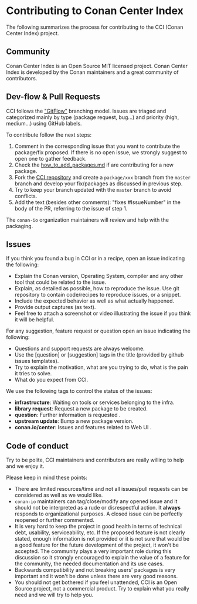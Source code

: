 Contributing to Conan Center Index
==================================

The following summarizes the process for contributing to the CCI (Conan Center Index) project.

Community
---------

Conan Center Index is an Open Source MIT licensed project.
Conan Center Index is developed by the Conan maintainers and a great community of contributors.

Dev-flow & Pull Requests
------------------------

CCI follows the ["GitFlow"](https://datasift.github.io/gitflow/IntroducingGitFlow.html) branching model.
Issues are triaged and categorized mainly by type (package request, bug...) and priority (high, medium...) using GitHub
 labels.

To contribute follow the next steps:

1. Comment in the corresponding issue that you want to contribute the package/fix proposed. If there is no open issue, we strongly suggest
   to open one to gather feedback.
2. Check the [how_to_add_packages.md](how_to_add_packages.md) if are
   contributing for a new package.
3. Fork the [CCI repository](https://github.com/conan-io/conan-center-index) and create a `package/xxx` branch from the `master` branch and develop
   your fix/packages as discussed in previous step.
4. Try to keep your branch updated with the `master` branch to avoid conflicts.
5. Add the text (besides other comments): "fixes #IssueNumber" in the body of the PR, referring to the issue of step 1.

The ``conan-io`` organization maintainers will review and help with the packaging.

Issues
------

If you think you found a bug in CCI or in a recipe, open an issue indicating the following:

- Explain the Conan version, Operating System, compiler and any other tool that could be related to the issue.
- Explain, as detailed as possible, how to reproduce the issue. Use git repository to contain code/recipes to reproduce issues, or a snippet.
- Include the expected behavior as well as what actually happened.
- Provide output captures (as text).
- Feel free to attach a screenshot or video illustrating the issue if you think it will be helpful.

For any suggestion, feature request or question open an issue indicating the following:

- Questions and support requests are always welcome.
- Use the [question] or [suggestion] tags in the title (provided by github issues templates).
- Try to explain the motivation, what are you trying to do, what is the pain it tries to solve.
- What do you expect from CCI.

We use the following tags to control the status of the issues:

- **infrastructure**: Waiting on tools or services belonging to the infra.
- **library request**: Request a new package to be created.
- **question**: Further information is requested .
- **upstream update**: Bump a new package version.
- **conan.io/center**: Issues and features related to Web UI .

Code of conduct
---------------

Try to be polite, CCI maintainers and contributors are really willing to help and we enjoy it.

Please keep in mind these points:

- There are limited resources/time and not all issues/pull requests can be considered as well as we would like.
- ``conan-io`` maintainers can tag/close/modify any opened issue and it should not be interpreted as a rude or disrespectful action. It
  **always** responds to organizational purposes. A closed issue can be perfectly reopened or further commented.
- It is very hard to keep the project in good health in terms of technical debt, usability, serviceability, etc. If the proposed feature is
  not clearly stated, enough information is not provided or it is not sure that would be a good feature for the future development of the project, it won't be accepted. The community plays a very important role during this discussion so it strongly encouraged to
  explain the value of a feature for the community, the needed documentation and its use cases.
- Backwards compatibility and not breaking users' packages is very important and it won't be done unless there are very good reasons.
- You should not get bothered if you feel unattended, CCI is an Open Source project, not a commercial product. Try to explain what you
  really need and we will try to help you.
